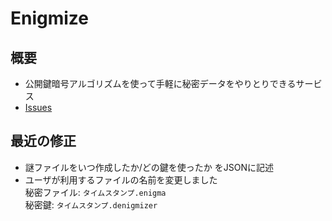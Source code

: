 <h1>Enigmize</h1>

<h2>概要</h2>
<ul>
  <li>
    公開鍵暗号アルゴリズムを使って手軽に秘密データをやりとりできるサービス
  </li>
  <li>
    <a href="https://scrapbox.io/Enigmize/Isuues">Issues</a>
  </li>
</ul>

<h2>最近の修正</h2>
<ul>
  <li>謎ファイルをいつ作成したか/どの鍵を使ったか をJSONに記述</li>
  <li>
    ユーザが利用するファイルの名前を変更しました<br/>
    秘密ファイル: <code>タイムスタンプ.enigma</code><br/>
    秘密鍵: <code>タイムスタンプ.denigmizer</code>
  </li>
</ul>
